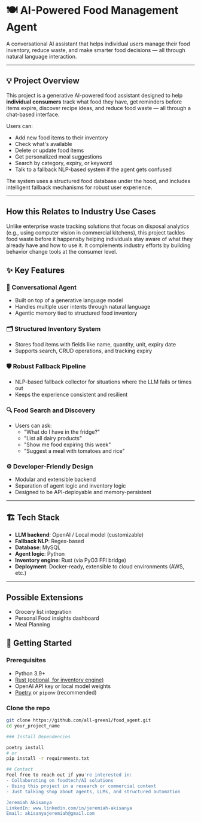 # 🍽️ AI-Powered Food Management Agent

A conversational AI assistant that helps individual users manage their food inventory, reduce waste, and make smarter food decisions — all through natural language interaction.

---

## 💡 Project Overview

This project is a generative AI-powered food assistant designed to help **individual consumers** track what food they have, get reminders before items expire, discover recipe ideas, and reduce food waste — all through a chat-based interface.

Users can:
- Add new food items to their inventory
- Check what's available
- Delete or update food items
- Get personalized meal suggestions
- Search by category, expiry, or keyword
- Talk to a fallback NLP-based system if the agent gets confused

The system uses a structured food database under the hood, and includes intelligent fallback mechanisms for robust user experience.

---

## How this Relates to Industry Use Cases
Unlike enterprise waste tracking solutions that focus on disposal analytics (e.g., using computer vision in commercial kitchens), this project tackles food waste before it happensby helping individuals stay aware of what they already have and how to use it.
It complements industry efforts by building behavior change tools at the consumer level.

## ✨ Key Features

### 🤖 Conversational Agent
- Built on top of a generative language model
- Handles multiple user intents through natural language
- Agentic memory tied to structured food inventory

### 🗂️ Structured Inventory System
- Stores food items with fields like name, quantity, unit, expiry date
- Supports search, CRUD operations, and tracking expiry

### 🛡️ Robust Fallback Pipeline
- NLP-based fallback collector for situations where the LLM fails or times out
- Keeps the experience consistent and resilient

### 🔍 Food Search and Discovery
- Users can ask:  
  - "What do I have in the fridge?"  
  - "List all dairy products"  
  - "Show me food expiring this week"  
  - "Suggest a meal with tomatoes and rice"

### ⚙️ Developer-Friendly Design
- Modular and extensible backend
- Separation of agent logic and inventory logic
- Designed to be API-deployable and memory-persistent

---

## 🏗️ Tech Stack

- **LLM backend**: OpenAI / Local model (customizable)
- **Fallback NLP**: Regex-based
- **Database**: MySQL
- **Agent logic**: Python
- **Inventory engine**: Rust (via PyO3 FFI bridge)
- **Deployment**: Docker-ready, extensible to cloud environments (AWS, etc.)

---

## Possible Extensions
- Grocery list integration
- Personal Food insights dashboard
- Meal Planning

## 🚀 Getting Started

### Prerequisites

- Python 3.9+
- [Rust (optional, for inventory engine)](https://www.rust-lang.org/tools/install)
- OpenAI API key or local model weights
- [Poetry](https://python-poetry.org/) or `pipenv` (recommended)

### Clone the repo

```bash
git clone https://github.com/all-green1/food_agent.git
cd your_project_name

### Install Dependencies

poetry install
# or
pip install -r requirements.txt

## Contact
Feel free to reach out if you're interested in:
- Collaborating on foodtech/AI solutions
- Using this project in a research or commercial context
- Just talking shop about agents, LLMs, and structured automation

Jeremiah Akisanya
LinkedIn: www.linkedin.com/in/jeremiah-akisanya
Email: akisanyajeremiah@gmail.com

